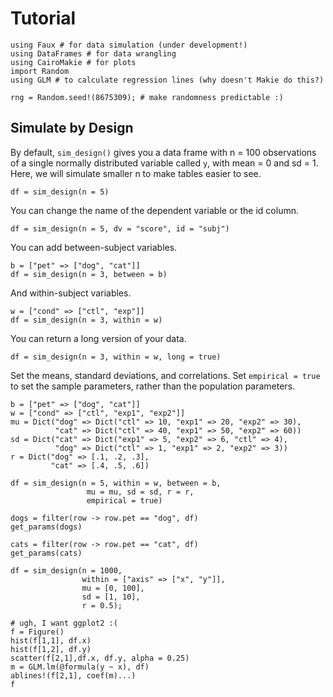 # Tutorial

```@example Main
using Faux # for data simulation (under development!)
using DataFrames # for data wrangling
using CairoMakie # for plots
import Random
using GLM # to calculate regression lines (why doesn't Makie do this?)

rng = Random.seed!(8675309); # make randomness predictable :)
```

## Simulate by Design

By default, `sim_design()` gives you a data frame with n = 100 observations of a single normally distributed variable called `y`, with mean = 0 and sd = 1. Here, we will simulate smaller n to make tables easier to see.

```@example Main
df = sim_design(n = 5)
```

You can change the name of the dependent variable or the id column.

```@example Main
df = sim_design(n = 5, dv = "score", id = "subj")
```

You can add between-subject variables.

```@example Main
b = ["pet" => ["dog", "cat"]]
df = sim_design(n = 3, between = b)
```

And within-subject variables.

```@example Main
w = ["cond" => ["ctl", "exp"]]
df = sim_design(n = 3, within = w)
```

You can return a long version of your data.

```@example Main
df = sim_design(n = 3, within = w, long = true)
```

Set the means, standard deviations, and correlations. Set `empirical = true` to set the sample parameters, rather than the population parameters.

```@example Main
b = ["pet" => ["dog", "cat"]]
w = ["cond" => ["ctl", "exp1", "exp2"]]
mu = Dict("dog" => Dict("ctl" => 10, "exp1" => 20, "exp2" => 30),
          "cat" => Dict("ctl" => 40, "exp1" => 50, "exp2" => 60))
sd = Dict("cat" => Dict("exp1" => 5, "exp2" => 6, "ctl" => 4),
          "dog" => Dict("ctl" => 1, "exp1" => 2, "exp2" => 3))
r = Dict("dog" => [.1, .2, .3],
         "cat" => [.4, .5, .6])

df = sim_design(n = 5, within = w, between = b,
                 mu = mu, sd = sd, r = r,
                 empirical = true)
```


```@example Main
dogs = filter(row -> row.pet == "dog", df)
get_params(dogs)
```


```@example Main
cats = filter(row -> row.pet == "cat", df)
get_params(cats)
```


```@example Main
df = sim_design(n = 1000,
                within = ["axis" => ["x", "y"]], 
                mu = [0, 100], 
                sd = [1, 10],
                r = 0.5);

# ugh, I want ggplot2 :(
f = Figure()
hist(f[1,1], df.x)
hist(f[1,2], df.y)
scatter(f[2,1],df.x, df.y, alpha = 0.25)
m = GLM.lm(@formula(y ~ x), df)
ablines!(f[2,1], coef(m)...)
f

```